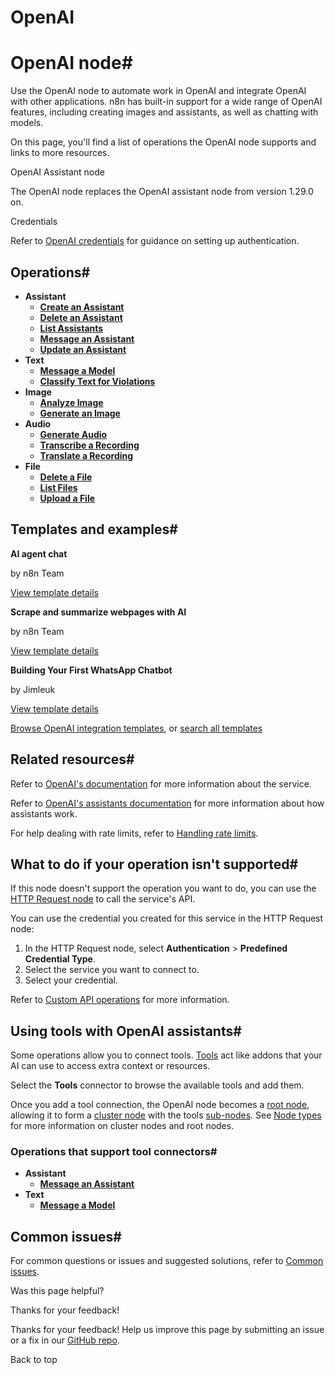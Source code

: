 # OpenAI

[ ](https://github.com/n8n-io/n8n-docs/edit/main/docs/integrations/builtin/app-nodes/n8n-nodes-langchain.openai/index.md "Edit this page")

# OpenAI node#

Use the OpenAI node to automate work in OpenAI and integrate OpenAI with other applications. n8n has built-in support for a wide range of OpenAI features, including creating images and assistants, as well as chatting with models. 

On this page, you'll find a list of operations the OpenAI node supports and links to more resources.

OpenAI Assistant node

The OpenAI node replaces the OpenAI assistant node from version 1.29.0 on.

Credentials

Refer to [OpenAI credentials](../../credentials/openai/) for guidance on setting up authentication. 

## Operations#

  * **Assistant**
    * [**Create an Assistant**](assistant-operations/#create-an-assistant)
    * [**Delete an Assistant**](assistant-operations/#delete-an-assistant)
    * [**List Assistants**](assistant-operations/#list-assistants)
    * [**Message an Assistant**](assistant-operations/#message-an-assistant)
    * [**Update an Assistant**](assistant-operations/#update-an-assistant)
  * **Text**
    * [**Message a Model**](text-operations/#message-a-model)
    * [**Classify Text for Violations**](text-operations/#classify-text-for-violations)
  * **Image**
    * [**Analyze Image**](image-operations/#analyze-image)
    * [**Generate an Image**](image-operations/#generate-an-image)
  * **Audio**
    * [**Generate Audio**](audio-operations/#generate-audio)
    * [**Transcribe a Recording**](audio-operations/#transcribe-a-recording)
    * [**Translate a Recording**](audio-operations/#translate-a-recording)
  * **File**
    * [**Delete a File**](file-operations/#delete-a-file)
    * [**List Files**](file-operations/#list-files)
    * [**Upload a File**](file-operations/#upload-a-file)



## Templates and examples#

**AI agent chat**

by n8n Team

[View template details](https://n8n.io/workflows/1954-ai-agent-chat/)

**Scrape and summarize webpages with AI**

by n8n Team

[View template details](https://n8n.io/workflows/1951-scrape-and-summarize-webpages-with-ai/)

**Building Your First WhatsApp Chatbot**

by Jimleuk

[View template details](https://n8n.io/workflows/2465-building-your-first-whatsapp-chatbot/)

[Browse OpenAI integration templates](https://n8n.io/integrations/openai/), or [search all templates](https://n8n.io/workflows/)

## Related resources#

Refer to [OpenAI's documentation](https://beta.openai.com/docs/introduction) for more information about the service.

Refer to [OpenAI's assistants documentation](https://platform.openai.com/docs/assistants/how-it-works/objects) for more information about how assistants work.

For help dealing with rate limits, refer to [Handling rate limits](../../rate-limits/).

## What to do if your operation isn't supported#

If this node doesn't support the operation you want to do, you can use the [HTTP Request node](../../core-nodes/n8n-nodes-base.httprequest/) to call the service's API.

You can use the credential you created for this service in the HTTP Request node: 

  1. In the HTTP Request node, select **Authentication** > **Predefined Credential Type**.
  2. Select the service you want to connect to.
  3. Select your credential.



Refer to [Custom API operations](../../../custom-operations/) for more information.

## Using tools with OpenAI assistants#

Some operations allow you to connect tools. [Tools](https://docs.n8n.io/advanced-ai/examples/understand-tools/) act like addons that your AI can use to access extra context or resources.

Select the **Tools** connector to browse the available tools and add them.

Once you add a tool connection, the OpenAI node becomes a [root node](../../../../glossary/#root-node-n8n), allowing it to form a [cluster node](../../../../glossary/#cluster-node-n8n) with the tools [sub-nodes](../../../../glossary/#sub-node-n8n). See [Node types](../../node-types/#cluster-nodes) for more information on cluster nodes and root nodes.

### Operations that support tool connectors#

  * **Assistant**
    * [**Message an Assistant**](assistant-operations/#message-an-assistant)
  * **Text**
    * [**Message a Model**](text-operations/#message-a-model)



## Common issues#

For common questions or issues and suggested solutions, refer to [Common issues](common-issues/).

Was this page helpful? 

Thanks for your feedback! 

Thanks for your feedback! Help us improve this page by submitting an issue or a fix in our [GitHub repo](https://github.com/n8n-io/n8n-docs). 

Back to top 
